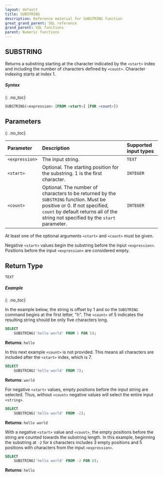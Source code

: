 ```yaml
---
layout: default
title: SUBSTRING
description: Reference material for SUBSTRING function
great_grand_parent: SQL reference
grand_parent: SQL functions
parent: Numeric functions
---
```

## SUBSTRING

Returns a substring starting at the character indicated by the `<start>` index and including the number of characters defined by `<count>`. Character indexing starts at index 1.

##### Syntax
{: .no_toc}

```sql
SUBSTRING(<expression> [FROM <start>] [FOR <count>])
```

## Parameters
{: .no_toc}

| Parameter | Description                         |Supported input types |
| :--------- | :----------------------------------- | :---------------------|
| `<expression>`  | The input string.   	| `TEXT` |
| `<start>`   | Optional. The starting position for the substring. 1 is the first character. | `INTEGER` |
| `<count>`   | Optional. The number of characters to be returned by the `SUBSTRING` function. Must be positive or 0. If not specified, `count` by default returns all of the string not specified by the `start` parameter. | `INTEGER` |

At least one of the optional arguments `<start>` and `<count>` must be given.

Negative `<start>` values begin the substring before the input `<expression>`. Positions before the input `<expression>` are considered empty.

## Return Type
`TEXT`

##### Example
{: .no_toc}

In the example below, the string is offset by 1 and so the `SUBSTRING` command begins at the first letter, "h". The `<count>` of 5 indicates the resulting string should be only five characters long.

```sql
SELECT
	SUBSTRING('hello world' FROM 1 FOR 5);
```

**Returns**: `hello`

In this next example `<count>` is not provided. This means all characters are included after the `<start>` index, which is 7.

```sql
SELECT
	SUBSTRING('hello world' FROM 7);
```

**Returns**: `world`

For negative `<start>` values, empty positions before the input string are selected. Thus, without `<count>` negative values will select the entire input `<string>`.

```sql
SELECT
	SUBSTRING('hello world' FROM -2);
```

**Returns**: `hello world`

With a negative `<start>` value and `<count>`, the empty positions before the string are counted towards the substring length. In this example, beginning the substring at `-2` for `8` characters includes 3 empty positions and 5 positions with characters from the input `<expression>`.

```sql
SELECT
	SUBSTRING('hello world' FROM -2 FOR 8);
```

**Returns**: `hello`
